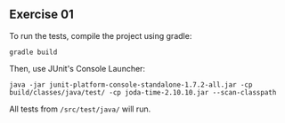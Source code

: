 ## Exercise 01

To run the tests, compile the project using gradle:

```
gradle build
```

Then, use JUnit's Console Launcher:

```
java -jar junit-platform-console-standalone-1.7.2-all.jar -cp build/classes/java/test/ -cp joda-time-2.10.10.jar --scan-classpath
```

All tests from `/src/test/java/` will run.

